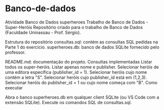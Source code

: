 # Banco-de-dados
Atividade Banco de Dados
superheroes
Trabalho de Banco de Dados - Super-Heróis
Repositório criado para o trabalho de Banco de Dados (Faculdade Uninassau - Prof. Sérgio).

Estrutura do repositório
consultas.sql: contém as consultas SQL pedidas na Parte 1 do exercício.
superheroes.db: banco de dados SQLite fornecido pelo professor.

README.md: documentação do projeto.
Consultas implementadas
Listar todos os super-heróis.
Listar apenas nome e publisher.
Selecionar heróis de uma editora específica (publisher_id = 1).
Selecionar heróis cujo nome contém a letra "S".
Selecionar heróis cujo publisher_id está em (1,2,3).
Selecionar heróis do publisher_id = 1 ou cujo nome começa com "B".
Como executar

Abra o banco superheroes.db em qualquer client SQLite (ou VS Code com a extensão SQLite).
Execute os comandos SQL de consultas.sql.
